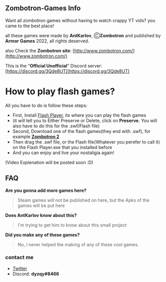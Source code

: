 ## Zombotron-Games Info
Want all zombotron games without having to watch crappy YT vids? you came to the best place!

all these games were made by **AntKarlov**, Ⓒ**Zombotron** and published by **Armor Games** 2022, all rights deserved.

also Check the **Zombotron site**: [http://www.zombotron.com/](http://www.zombotron.com/)

This is the "**Official Unofficial**" Discord server: [https://discord.gg/3Qde8UT](https://discord.gg/3Qde8UT)

# How to play flash games?

All you have to do is follow these steps:
- First, Install [Flash Player](https://github.com/dyzqy/Zombotron-Games/raw/main/Flash%20Player.exe), its where you can play the flash games
- (it will tell you to Either Preserve or Delete, click on **Preserve**. You will also have to do this for the .swf/Flash file)
- Second, Download one of the flash games(they end with .swf), for example [**Zombotron 2**](https://github.com/dyzqy/Zombotron-Games/raw/main/Flash%20Games/Zombotron%202.swf)
- Then drag the .swf file, or the Flash file(Whatever you perefer to call it) on the Flash Player.exe that you installed before
- And you can enjoy and live your nostaligia again!

(Video Explenation will be posted soon :D)

## FAQ

**Are you gonna add more games here?**
> Steam games will not be published on here, but the Apks of the games will be put here

**Does AntKarlov know about this?**
> I'm trying to get him to know about this small project

**Did you make any of these games?**
> No, i never helped the making of any of these cool games.

### contact me
- [Twitter](https://twitter.com/Ases_Son)
- Discord: **dyzqy#8466**
